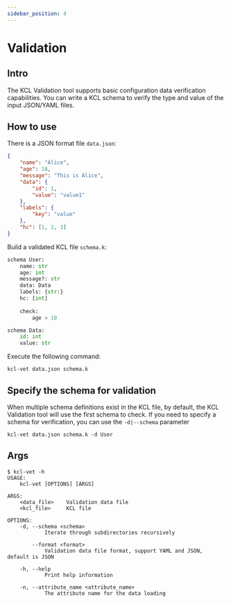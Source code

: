 ```yaml
---
sidebar_position: 4
---
```


# Validation

## Intro

The KCL Validation tool supports basic configuration data verification capabilities. You can write a KCL schema to verify the type and value of the input JSON/YAML files.

## How to use

There is a JSON format file `data.json`:

```json
{
    "name": "Alice",
    "age": 18,
    "message": "This is Alice",
    "data": {
        "id": 1,
        "value": "value1"
    },
    "labels": {
        "key": "value"
    },
    "hc": [1, 2, 3]
}
```

Build a validated KCL file `schema.k`:

```py
schema User:
    name: str
    age: int
    message?: str
    data: Data
    labels: {str:}
    hc: [int]
        
    check:
        age > 10

schema Data:
    id: int
    value: str
```

Execute the following command:

```shell
kcl-vet data.json schema.k
```

## Specify the schema for validation

When multiple schema definitions exist in the KCL file, by default, the KCL Validation tool will use the first schema to check. If you need to specify a schema for verification, you can use the `-d|--schema` parameter

```shell
kcl-vet data.json schema.k -d User
```

## Args

```shell
$ kcl-vet -h
USAGE:
    kcl-vet [OPTIONS] [ARGS]

ARGS:
    <data_file>    Validation data file
    <kcl_file>     KCL file

OPTIONS:
    -d, --schema <schema>
            Iterate through subdirectories recursively

        --format <format>
            Validation data file format, support YAML and JSON, default is JSON

    -h, --help
            Print help information

    -n, --attribute_name <attribute_name>
            The attribute name for the data loading
```
